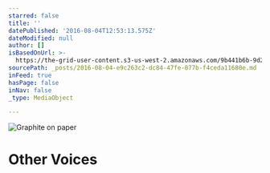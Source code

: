 ```yaml
---
starred: false
title: ''
datePublished: '2016-08-04T12:53:13.575Z'
dateModified: null
author: []
isBasedOnUrl: >-
  https://the-grid-user-content.s3-us-west-2.amazonaws.com/9b441b6b-9d2c-4d6e-87a5-0c234301e85a.jpg
sourcePath: _posts/2016-08-04-e9c263c2-dc84-47fe-877b-f4ceda11680e.md
inFeed: true
hasPage: false
inNav: false
_type: MediaObject

---
```

![Graphite on paper](https://the-grid-user-content.s3-us-west-2.amazonaws.com/9b441b6b-9d2c-4d6e-87a5-0c234301e85a.jpg)

# Other Voices